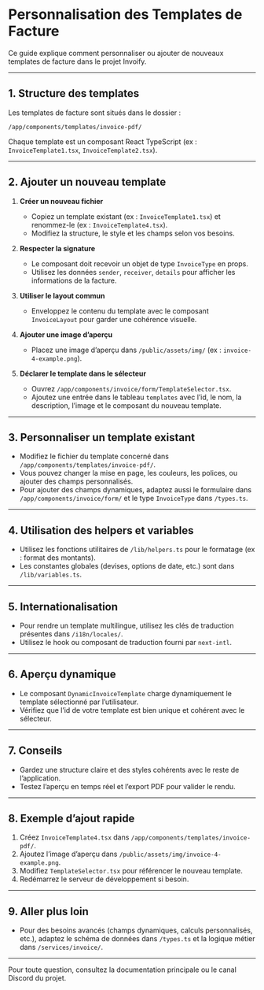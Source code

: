# Personnalisation des Templates de Facture

Ce guide explique comment personnaliser ou ajouter de nouveaux templates de facture dans le projet Invoify.

---

## 1. Structure des templates

Les templates de facture sont situés dans le dossier :

```
/app/components/templates/invoice-pdf/
```

Chaque template est un composant React TypeScript (ex : `InvoiceTemplate1.tsx`, `InvoiceTemplate2.tsx`).

---

## 2. Ajouter un nouveau template

1. **Créer un nouveau fichier**
   - Copiez un template existant (ex : `InvoiceTemplate1.tsx`) et renommez-le (ex : `InvoiceTemplate4.tsx`).
   - Modifiez la structure, le style et les champs selon vos besoins.

2. **Respecter la signature**
   - Le composant doit recevoir un objet de type `InvoiceType` en props.
   - Utilisez les données `sender`, `receiver`, `details` pour afficher les informations de la facture.

3. **Utiliser le layout commun**
   - Enveloppez le contenu du template avec le composant `InvoiceLayout` pour garder une cohérence visuelle.

4. **Ajouter une image d’aperçu**
   - Placez une image d’aperçu dans `/public/assets/img/` (ex : `invoice-4-example.png`).

5. **Déclarer le template dans le sélecteur**
   - Ouvrez `/app/components/invoice/form/TemplateSelector.tsx`.
   - Ajoutez une entrée dans le tableau `templates` avec l’id, le nom, la description, l’image et le composant du nouveau template.

---

## 3. Personnaliser un template existant

- Modifiez le fichier du template concerné dans `/app/components/templates/invoice-pdf/`.
- Vous pouvez changer la mise en page, les couleurs, les polices, ou ajouter des champs personnalisés.
- Pour ajouter des champs dynamiques, adaptez aussi le formulaire dans `/app/components/invoice/form/` et le type `InvoiceType` dans `/types.ts`.

---

## 4. Utilisation des helpers et variables

- Utilisez les fonctions utilitaires de `/lib/helpers.ts` pour le formatage (ex : format des montants).
- Les constantes globales (devises, options de date, etc.) sont dans `/lib/variables.ts`.

---

## 5. Internationalisation

- Pour rendre un template multilingue, utilisez les clés de traduction présentes dans `/i18n/locales/`.
- Utilisez le hook ou composant de traduction fourni par `next-intl`.

---

## 6. Aperçu dynamique

- Le composant `DynamicInvoiceTemplate` charge dynamiquement le template sélectionné par l’utilisateur.
- Vérifiez que l’id de votre template est bien unique et cohérent avec le sélecteur.

---

## 7. Conseils

- Gardez une structure claire et des styles cohérents avec le reste de l’application.
- Testez l’aperçu en temps réel et l’export PDF pour valider le rendu.

---

## 8. Exemple d’ajout rapide

1. Créez `InvoiceTemplate4.tsx` dans `/app/components/templates/invoice-pdf/`.
2. Ajoutez l’image d’aperçu dans `/public/assets/img/invoice-4-example.png`.
3. Modifiez `TemplateSelector.tsx` pour référencer le nouveau template.
4. Redémarrez le serveur de développement si besoin.

---

## 9. Aller plus loin

- Pour des besoins avancés (champs dynamiques, calculs personnalisés, etc.), adaptez le schéma de données dans `/types.ts` et la logique métier dans `/services/invoice/`.

---

Pour toute question, consultez la documentation principale ou le canal Discord du projet.
